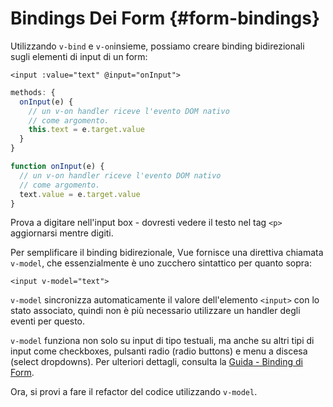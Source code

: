 # Bindings Dei Form {#form-bindings}

Utilizzando `v-bind` e `v-on`insieme, possiamo creare binding bidirezionali sugli elementi di input di un form:

```vue-html
<input :value="text" @input="onInput">
```

<div class="options-api">

```js
methods: {
  onInput(e) {
    // un v-on handler riceve l'evento DOM nativo
    // come argomento.
    this.text = e.target.value
  }
}
```

</div>

<div class="composition-api">

```js
function onInput(e) {
  // un v-on handler riceve l'evento DOM nativo
  // come argomento.
  text.value = e.target.value
}
```

</div>

Prova a digitare nell'input box - dovresti vedere il testo nel tag `<p>` aggiornarsi mentre digiti.

Per semplificare il binding bidirezionale, Vue fornisce una direttiva chiamata `v-model`, che essenzialmente è uno zucchero sintattico per quanto sopra:

```vue-html
<input v-model="text">
```

`v-model` sincronizza automaticamente il valore dell'elemento `<input>` con lo stato associato, quindi non è più necessario utilizzare un handler degli eventi per questo.

`v-model` funziona non solo su input di tipo testuali, ma anche su altri tipi di input come checkboxes, pulsanti radio (radio buttons) e menu a discesa (select dropdowns). Per ulteriori dettagli, consulta la <a target="_blank" href="/guide/essentials/forms.html">Guida - Binding di Form</a>.

Ora, si provi a fare il refactor del codice utilizzando `v-model`.
